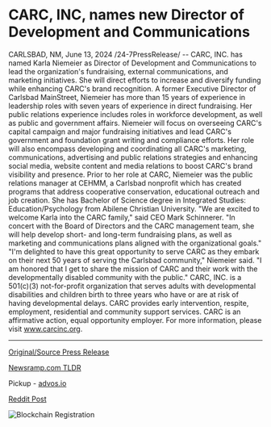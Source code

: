 # CARC, INC, names new Director of Development and Communications

CARLSBAD, NM, June 13, 2024 /24-7PressRelease/ -- CARC, INC. has named Karla Niemeier as Director of Development and Communications to lead the organization's fundraising, external communications, and marketing initiatives. She will direct efforts to increase and diversify funding while enhancing CARC's brand recognition.  A former Executive Director of Carlsbad MainStreet, Niemeier has more than 15 years of experience in leadership roles with seven years of experience in direct fundraising. Her public relations experience includes roles in workforce development, as well as public and government affairs.   Niemeier will focus on overseeing CARC's capital campaign and major fundraising initiatives and lead CARC's government and foundation grant writing and compliance efforts. Her role will also encompass developing and coordinating all CARC's marketing, communications, advertising and public relations strategies and enhancing social media, website content and media relations to boost CARC's brand visibility and presence.   Prior to her role at CARC, Niemeier was the public relations manager at CEHMM, a Carlsbad nonprofit which has created programs that address cooperative conservation, educational outreach and job creation. She has Bachelor of Science degree in Integrated Studies: Education/Psychology from Abilene Christian University.  "We are excited to welcome Karla into the CARC family," said CEO Mark Schinnerer. "In concert with the Board of Directors and the CARC management team, she will help develop short- and long-term fundraising plans, as well as marketing and communications plans aligned with the organizational goals."  "I'm delighted to have this great opportunity to serve CARC as they embark on their next 50 years of serving the Carlsbad community," Niemeier said. "I am honored that I get to share the mission of CARC and their work with the developmentally disabled community with the public."  CARC, INC. is a 501(c)(3) not-for-profit organization that serves adults with developmental disabilities and children birth to three years who have or are at risk of having developmental delays. CARC provides early intervention, respite, employment, residential and community support services. CARC is an affirmative action, equal opportunity employer. For more information, please visit www.carcinc.org. 

---

[Original/Source Press Release](https://www.24-7pressrelease.com/press-release/511696/carc-inc-names-new-director-of-development-and-communications)
                    

[Newsramp.com TLDR](https://newsramp.com/curated-news/carc-inc-appoints-karla-niemeier-as-director-of-development-and-communications/b4c8ab70a4b211c1d60b1db962cd3831) 


Pickup - [advos.io](https://advos.io/en/carc-inc-appoints-karla-niemeier-as-director-of-development-and-communications/20244111)
 



[Reddit Post](https://www.reddit.com/r/Business_NewsRamp/comments/1det2x8/carc_inc_appoints_karla_niemeier_as_director_of/) 



![Blockchain Registration](https://cdn.newsramp.app/24-7PressRelease/qrcode/246/13/jokegC9E.webp)